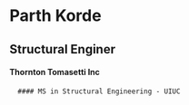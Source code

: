 # Parth Korde

## Structural Enginer
#### Thornton Tomasetti Inc
      #### MS in Structural Engineering - UIUC
